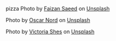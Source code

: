 pizza Photo by <a href="https://unsplash.com/@faizansaeed?utm_content=creditCopyText&utm_medium=referral&utm_source=unsplash">Faizan Saeed</a> on <a href="https://unsplash.com/photos/brown-round-pizza-on-brown-wooden-table-8thte7ceLSw?utm_content=creditCopyText&utm_medium=referral&utm_source=unsplash">Unsplash</a>


Photo by <a href="https://unsplash.com/@oscnord?utm_content=creditCopyText&utm_medium=referral&utm_source=unsplash">Oscar Nord</a> on <a href="https://unsplash.com/photos/shallow-focus-photography-of-martini-glass-with-slice-of-lemon-3hQr2vMta74?utm_content=creditCopyText&utm_medium=referral&utm_source=unsplash">Unsplash</a>


Photo by <a href="https://unsplash.com/@victoriakosmo?utm_content=creditCopyText&utm_medium=referral&utm_source=unsplash">Victoria Shes</a> on <a href="https://unsplash.com/photos/assorted-pies-and-tarts-on-plates-Qa29U4Crvn4?utm_content=creditCopyText&utm_medium=referral&utm_source=unsplash">Unsplash</a>
  